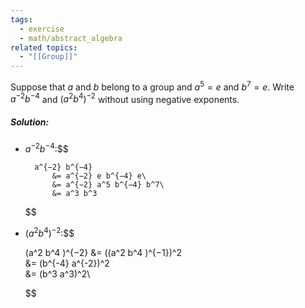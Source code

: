 ```yaml
---
tags:
  - exercise
  - math/abstract_algebra
related topics:
  - "[[Group]]"
---
```

Suppose that $a$ and $b$ belong to a group and $a^5 = e$ and $b^7 = e$. Write $a^{−2} b^{−4}$  and $(a^2 b^4 )^{−2}$ without using negative exponents.
##### Solution:
- $a^{−2} b^{−4}$:$$
	
		a^{−2} b^{−4} 
			&= a^{−2} e b^{−4} e\
			&= a^{−2} a^5 b^{−4} b^7\
			&= a^3 b^3
	
	$$
- $(a^2 b^4 )^{−2}$:$$
	
	(a^2 b^4 )^{−2}
	&= ((a^2 b^4 )^{−1})^2\
	&= (b^{-4} a^{-2})^2\
	&= (b^3 a^3)^2\
	
	$$